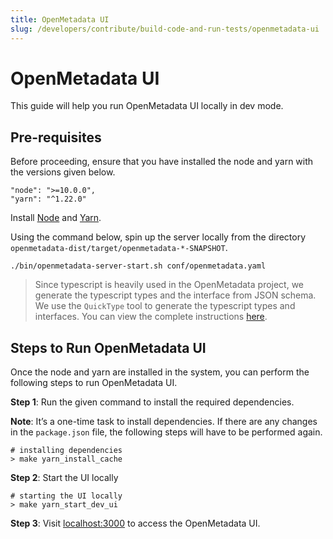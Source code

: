 ```yaml
---
title: OpenMetadata UI
slug: /developers/contribute/build-code-and-run-tests/openmetadata-ui
---
```


# OpenMetadata UI
This guide will help you run OpenMetadata UI locally in dev mode.

## Pre-requisites
Before proceeding, ensure that you have installed the node and yarn with the versions given below.

```shell
"node": ">=10.0.0",
"yarn": "^1.22.0"
```

Install [Node](https://nodejs.org/en/download/) and [Yarn](https://classic.yarnpkg.com/lang/en/docs/install/).

Using the command below, spin up the server locally from the directory `openmetadata-dist/target/openmetadata-*-SNAPSHOT`.

```shell
./bin/openmetadata-server-start.sh conf/openmetadata.yaml
```

> Since typescript is heavily used in the OpenMetadata project, we generate the typescript types and the interface from JSON schema. We use the `QuickType` tool to generate the typescript types and interfaces. You can view the complete instructions [here](/developers/contribute/build-code-and-run-tests/generate-typescript-types-from-json-schema).

## Steps to Run OpenMetadata UI
Once the node and yarn are installed in the system, you can perform the following steps to run OpenMetadata UI.

**Step 1**: Run the given command to install the required dependencies.

**Note**: It’s a one-time task to install dependencies. If there are any changes in the `package.json` file, the following steps will have to be performed again.

```shell
# installing dependencies
> make yarn_install_cache
```

**Step 2**: Start the UI locally

```shell
# starting the UI locally
> make yarn_start_dev_ui
```
**Step 3**: Visit [localhost:3000](http://localhost:3000/) to access the OpenMetadata UI.